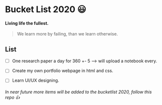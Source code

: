 # Bucket List 2020 :smiley: 
#### Living life the fullest.

> We learn more by failing, than we learn otherwise.

## List

- [ ] One research paper a day for 360 +- 5 --> will upload a notebook every.

- [ ] Create my own portfolio webpage in html and css.

- [ ] Learn UI/UX designing.


###### In near future more items will be added to the bucketlist 2020, follow this repo :+1: 
